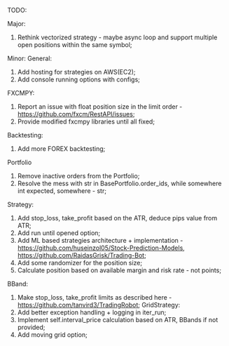 TODO:

Major:
1. Rethink vectorized strategy - maybe async loop and support multiple open positions within the same symbol;

Minor:
General:
1. Add hosting for strategies on AWS(EC2);
2. Add console running options with configs;

FXCMPY:
1. Report an issue with float position size in the limit order - https://github.com/fxcm/RestAPI/issues;
2. Provide modified fxcmpy libraries until all fixed;

Backtesting:
1. Add more FOREX backtesting;

Portfolio
1. Remove inactive orders from the Portfolio;
2. Resolve the mess with str in BasePortfolio.order_ids, while somewhere int expected, somewhere - str;

Strategy:
1. Add stop_loss, take_profit based on the ATR, deduce pips value from ATR;
2. Add run until opened option;
3. Add ML based strategies architecture + implementation - https://github.com/huseinzol05/Stock-Prediction-Models, https://github.com/RaidasGrisk/Trading-Bot;
4. Add some randomizer for the position size;
5. Calculate position based on available margin and risk rate - not points;

BBand:
1. Make stop_loss, take_profit limits as described here - https://github.com/tanvird3/TradingRobot;
GridStrategy:
1. Add better exception handling + logging in iter_run;
2. Implement self.interval_price calculation based on ATR, BBands if not provided;
3. Add moving grid option;